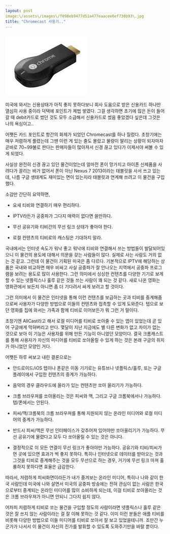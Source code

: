 ```yaml
---
layout: post
image:\/assets\/images\/f098eb9477d51a477eaacee6ef730b93\.jpg
title: "Chromecast 사용기.."
---
```





![image](/assets/images/f098eb9477d51a477eaacee6ef730b93.jpg)







미국에 와서는 신용상태가 아직 좋지 못하다보니 회사 도움으로 받은 신용카드 하나만 열심히 사용 중이라 덕택에 포인트가 제법 쌓였다. 그걸 생각하면 초기에 많은 돈이 들어갈 때 debit카드로 썼던 것도 모두 소급해서 신용카드로 썼음 좋았겠다 싶은데 그것은 나의 욕심이고..





어쨋든 카드 포인트로 항간의 화제가 되었던 Chromecast를 하나 질렀다. 초창기에는 매우 저렴하게 풀렸는데 그땐 이런 게 있는 줄도 몰랐고 물량이 딸리는 상황이 되자마자 곧바로 70~99불로 판다는 판매자들이 많아져서 신경 끊고 있다가 이제서야 써볼 수 있게 되었다. 




사실상 완전히 신경 끊고 있던 물건이었는데 얼마전 폰이 망가지고 아이폰 신제품을 사려다가 끌리는 바가 없어서 폰이 아닌 Nexus 7 2013이라는 태블릿을 사서 쓰고 있는데, 나름 구글 생태계도 재미있는 면이 있는지라 태블릿과 연계해 쓰려고 이 물건을 구입했다.




소감만 간단히 요약하면,




- 요새 티비와 연결하기 매우 편리하다.

- IPTV라든가 공중파가 그다지 매력이 없다면 쓸만하다.

- 무선 공유기와 티비간의 무선 링크 상태가 좋아야 한다.

- 로컬 컨텐츠의 티비로의 캐스팅은 기대하지 말라.




국내에서는 인터넷 속도가 워낙 좋고 워낙에 티비와 연결해서 쓰는 방법들이 발달되어있으니 이 물건의 용도에 대해서 의문을 갖는 사람들이 많다. 실제로 사는 사람도 거의 없는 것 같고. 그런데 이 물건이 기획된 미국은 좀 다르다. 기본적으로 IPTV에 해당하는 상품은 국내와 비교하면 매우 비싸고 사실 공중파가 잘 안나오는 지역에서 공중파 프로그램을 보려는 용도로 많이 사용한다. 그런 의미에서 싱싱한 컨텐츠를 다양한 기기로 보게 할 수 있는 넷플릭스나 훌루 같은 것들 쓰는 사람이 꽤 되는 것 같다. 새로 나온 영화는 영화관에서 보든지 아니면 좀 더 기다려서 싸게 보려고 할 것이다. 




그런 의미에서 이 물건은 인터넷을 통해 이런 컨텐츠를 보급하는 곳과 티비를 중계해줌으로써 사용자가 다양한 방법으로 이들의 컨텐츠와 접촉할 수 있게 도와준다. 텝으로 보던 영화를 집에 와서는 가족과 함께 티비로 이어보든가 뭐 그런 거 말이다. 




초창기엔 AllCast라고 해서 로컬 미디어를 티비로 쏘아줄 수 있는 앱이 있었는데 곧 있어 구글에게 막혀버리고 만다. 몇달이 지난 지금에도 별 다른 변화가 없고 차이가 없는 것으로 보아 이 기능은 사용자를 위해 만든 기능이 아니었던 모양이다. 결국 크롬캐스트를 통해 사용자가 자신의 미디어를 티비로 쏘아올릴 수 있게 하는 것은 본래 구글의 취지가 아니었던 모양인 거다.




어쨋든 하루 써보고 내린 결론으로는




- 안드로이드/iOS 텝이나 폰같은 이동 기기로는 유튜브나 넷플릭스/훌루, 또는 구글 플레이에서 구입한 컨텐츠의 중계가 가능하다. 

- 음악의 경우 클라우드에 올라가 있는 컨텐츠만 쏘아 올리기가 가능하다.

- 크롬 브라우져를 쏘아올리는 것은 피씨와 맥, 그리고 구글 크롬북에서나 가능하다. 텝/폰에서는 안된다.

- 피씨/맥/크롬북의 크롬 브라우져를 통해 지원되지 않는 온라인 미디어와 로컬 미디어의 중계가 가능하다.

- 반드시 피씨/맥은 무선 인터페이스가 갖추어져 있어야만 쏘아올리기가 가능하다. 무선 공유기에 물렸다고 모두 다 쏘아올릴 수 있는 것은 아니다.

- 결정적으로 이 모든 연결이 무선 링크가 좋아야만 가능하다. 공유기와 티비/피씨가 먼 곳에 있으면 효과가 썩 좋지 못하다. 특히나 인터넷으로 데이터를 받아오는 것과 그것을 티비로 중계해주는 것을 모두 무선으로 하는 경우, 거기에 무선 링크 마져 훌륭하지 못하다면 효율은 급감한다.




따라서, 저렴하게 피씨화면이라든가 내가 즐겨보는 온라인 미디어, 특히나 나와 같이 한국 사람인데 미국에 나와 살면서 미국의 공중파 방송에는 전혀 관심이 없는 사람은 한국으로부터 중계되는 온라인 미디어를 많이 소비하게 되는데, 이걸 티비로 쏘아올리는 것은 크롬 브라우져가 아니면 안되니 그다지 쉽지 않다.




어차피 저렴하게 티비로 쏘는 물건을 구입할 정도의 사람이라면 넷플릭스나 훌루 같은 것은 잘 쓰지 않는 사람이라는 걸 잘 이해 못하는 것 같다. 이미 이런 분들은 애플 티비를 비롯해 다양한 방법으로 이들 미디어를 티비로 쏘아서 잘 보고 있었을테니까. 조만간 누군가가 나서서 이 물건이 자신의 진가를 발휘할 수 있도록 도와주기만을 바랄 뿐이다.





